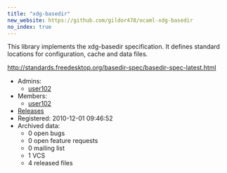 ```yaml
---
title: "xdg-basedir"
new_website: https://github.com/gildor478/ocaml-xdg-basedir
no_index: true
---
```


This library implements the xdg-basedir specification. It defines standard locations for configuration, cache and data
files.

http://standards.freedesktop.org/basedir-spec/basedir-spec-latest.html

* Admins:
  * [user102](/users/user102)
* Members:
  * [user102](/users/user102)
* [Releases](https://download.ocamlcore.org/xdg-basedir)
* Registered: 2010-12-01 09:46:52
* Archived data:
  * 0 open bugs
  * 0 open feature requests
  * 0 mailing list
  * 1 VCS
  * 4 released files
